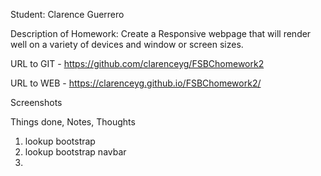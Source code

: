 Student: Clarence Guerrero

Description of Homework: Create a Responsive webpage that will render well on a variety of devices and window or screen sizes.

URL to GIT - https://github.com/clarenceyg/FSBChomework2

URL to WEB - https://clarenceyg.github.io/FSBChomework2/

Screenshots

Things done, Notes, Thoughts
1. lookup bootstrap
2. lookup bootstrap navbar
3. 

